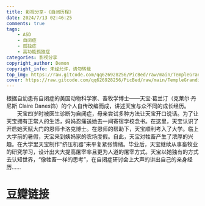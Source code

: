```yaml
---
title: 影视分享-《自闭历程》
date: 2024/7/13 02:46:25
comments: true
tags:
    - ASD
    - 自闭症
    - 孤独症
    - 高功能孤独症
categories: 影视分享
copyright_author: Demon 
copyright_info: 未经允许，请勿转载
top_img: https://raw.gitcode.com/qq626928256/PicBed/raw/main/TempleGrandin-Top.jpg
cover: https://raw.gitcode.com/qq626928256/PicBed/raw/main/TempleGrandin-Cover.jpg
---
```


根据自幼患有自闭症的美国动物科学家、畜牧学博士——天宝·葛兰汀（克莱尔·丹尼斯 Claire Danes饰）的个人自传改编而成，讲述天宝与众不同的成长经历。
　　天宝四岁时被医生诊断为自闭症，母亲尝试多种方法让天宝开口说话。为了让天宝拥有正常人的生活，妈妈忍痛送她去一间寄宿学校念书。在这里，天宝认识了开启她天赋大门的恩师卡洛克博士。在恩师的帮助下，天宝顺利考入了大学。临上大学前的暑假，天宝来到姨妈家的农场度假。自此，天宝对牲畜产生了浓厚的兴趣。在大学里天宝制作“挤压机器”来平复紧张情绪。毕业后，天宝继续从事畜牧业的研究学习，设计出大大提高屠宰率且更为人道的屠宰方式。天宝以她独有的方式去认知世界，“像牲畜一样的思考”，在自闭症研讨会上大声的讲出自己的亲身经历……

# [豆瓣链接](https://movie.douban.com/subject/3236904/)